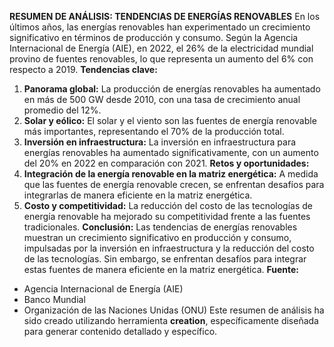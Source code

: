 **RESUMEN DE ANÁLISIS: TENDENCIAS DE ENERGÍAS RENOVABLES**
En los últimos años, las energías renovables han experimentado un crecimiento significativo en términos de producción y consumo. Según la Agencia Internacional de Energía (AIE), en 2022, el 26% de la electricidad mundial provino de fuentes renovables, lo que representa un aumento del 6% con respecto a 2019.
**Tendencias clave:**
1. **Panorama global:** La producción de energías renovables ha aumentado en más de 500 GW desde 2010, con una tasa de crecimiento anual promedio del 12%.
2. **Solar y eólico:** El solar y el viento son las fuentes de energía renovable más importantes, representando el 70% de la producción total.
3. **Inversión en infraestructura:** La inversión en infraestructura para energías renovables ha aumentado significativamente, con un aumento del 20% en 2022 en comparación con 2021.
**Retos y oportunidades:**
1. **Integración de la energía renovable en la matriz energética:** A medida que las fuentes de energía renovable crecen, se enfrentan desafíos para integrarlas de manera eficiente en la matriz energética.
2. **Costo y competitividad:** La reducción del costo de las tecnologías de energía renovable ha mejorado su competitividad frente a las fuentes tradicionales.
**Conclusión:**
Las tendencias de energías renovables muestran un crecimiento significativo en producción y consumo, impulsadas por la inversión en infraestructura y la reducción del costo de las tecnologías. Sin embargo, se enfrentan desafíos para integrar estas fuentes de manera eficiente en la matriz energética.
**Fuente:**
* Agencia Internacional de Energía (AIE)
* Banco Mundial
* Organización de las Naciones Unidas (ONU)
Este resumen de análisis ha sido creado utilizando herramienta **creation**, específicamente diseñada para generar contenido detallado y específico.